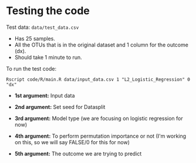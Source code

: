 # Testing the code

Test data: ```data/test_data.csv```

- Has 25 samples.
- All the OTUs that is in the original dataset and 1 column for the outcome (dx).
- Should take 1 minute to run.

To run the test code:

```
Rscript code/R/main.R data/input_data.csv 1 "L2_Logistic_Regression" 0 "dx"
```

- __1st argument:__ Input data

- __2nd argument:__ Set seed for Datasplit

- __3rd argument:__ Model type (we are focusing on logistic regression for now)

- __4th argument:__ To perform permutation importance or not (I'm working on this, so we will say FALSE/0 for this for now)

- __5th argument:__ The outcome we are trying to predict
